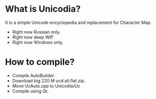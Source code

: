# What is Unicodia?

It is a simple Unicode encyclopedia and replacement for Character Map.
* Right now Russian only.
* Right now deep WIP
* Right now Windows only.

# How to compile?
* Compile AutoBuilder.
* Download big 220 M ucd.all.flat.zip.
* Move UcAuto.cpp to Unicodia/Uc
* Compile using Qt.
